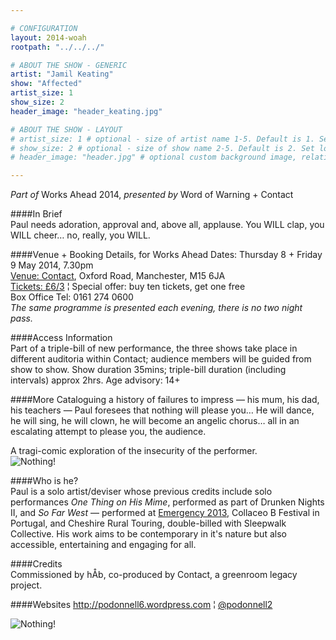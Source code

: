 ```yaml
---

# CONFIGURATION
layout: 2014-woah
rootpath: "../../../"

# ABOUT THE SHOW - GENERIC
artist: "Jamil Keating"
show: "Affected"
artist_size: 1
show_size: 2
header_image: "header_keating.jpg"

# ABOUT THE SHOW - LAYOUT
# artist_size: 1 # optional - size of artist name 1-5. Default is 1. Set longer names to lower values
# show_size: 2 # optional - size of show name 2-5. Default is 2. Set longer names to lower values
# header_image: "header.jpg" # optional custom background image, relative to current page

---
```

*Part of* Works Ahead 2014, *presented by* Word of Warning + Contact      
         
####In Brief                      
Paul needs adoration, approval and, above all, applause. You WILL clap, you WILL cheer… no, really, you WILL.        
      
####Venue + Booking Details, for Works Ahead
Dates: Thursday 8 + Friday 9 May 2014, 7.30pm    
[Venue: Contact](http://contactmcr.com/visit/getting-here/), Oxford Road, Manchester, M15 6JA    
[Tickets: £6/3](http://contactmcr.com/whats-on/13071-works-ahead-2014/booking) ¦ Special offer: buy ten tickets, get one free       
Box Office Tel: 0161 274 0600        
*The same programme is presented each evening, there is no two night pass.*        
       
####Access Information      
Part of a triple-bill of new performance, the three shows take place in different auditoria within Contact; audience members will be guided from show to show. Show duration 35mins; triple-bill duration (including intervals) approx 2hrs. Age advisory: 14+           
     
####More
Cataloguing a history of failures to impress — his mum, his dad, his teachers — Paul foresees that nothing will please you… He will dance, he will sing, he will clown, he will become an angelic chorus… all in an escalating attempt to please you, the audience.    

A tragi-comic exploration of the insecurity of the performer.    
![Nothing!](odonnell1.jpg)    
      
####Who is he?        
Paul is a solo artist/deviser whose previous credits include solo performances *One Thing on His Mime*, performed as part of Drunken Nights II, and *So Far West* — performed at [Emergency 2013](/archive/2013-emergency/z1), Collaceo B Festival in Portugal, and Cheshire Rural Touring, double-billed with Sleepwalk Collective. His work aims to be contemporary in it's nature but also accessible, entertaining and engaging for all.       
         
####Credits         
Commissioned by hÅb, co-produced by Contact, a greenroom legacy project.
       
####Websites
<http://podonnell6.wordpress.com> ¦ [@podonnell2](http://twitter.com/podonnell2)    

![Nothing!](odonnell2.jpg)    
